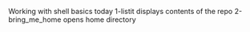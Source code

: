Working with shell basics today
1-listit displays contents of the repo
2-bring_me_home opens home directory
